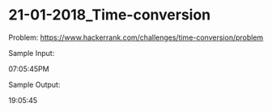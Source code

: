 # 21-01-2018_Time-conversion
Problem: https://www.hackerrank.com/challenges/time-conversion/problem

Sample Input:

07:05:45PM

Sample Output:

19:05:45
